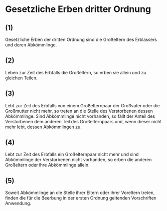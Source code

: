 # Gesetzliche Erben dritter Ordnung



## (1)

 Gesetzliche Erben der dritten Ordnung sind die Großeltern des Erblassers und deren Abkömmlinge.

## (2)

 Leben zur Zeit des Erbfalls die Großeltern, so erben sie allein und zu gleichen Teilen.

## (3)

 Lebt zur Zeit des Erbfalls von einem Großelternpaar der Großvater oder die Großmutter nicht mehr, so treten an die Stelle des Verstorbenen dessen Abkömmlinge. Sind Abkömmlinge nicht vorhanden, so fällt der Anteil des Verstorbenen dem anderen Teil des Großelternpaars und, wenn dieser nicht mehr lebt, dessen Abkömmlingen zu.

## (4)

 Lebt zur Zeit des Erbfalls ein Großelternpaar nicht mehr und sind Abkömmlinge der Verstorbenen nicht vorhanden, so erben die anderen Großeltern oder ihre Abkömmlinge allein.

## (5)

 Soweit Abkömmlinge an die Stelle ihrer Eltern oder ihrer Voreltern treten, finden die für die Beerbung in der ersten Ordnung geltenden Vorschriften Anwendung. 

